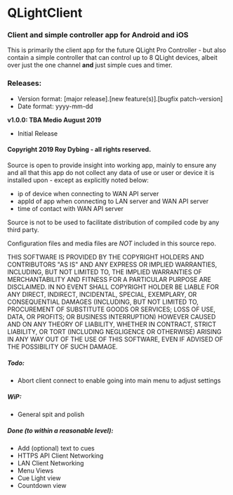 # QLightClient

### Client and simple controller app for Android and iOS

This is primarily the client app for the future QLight Pro Controller - but 
also contain a simple controller that can control up to 8 QLight devices, 
albeit over just the one channel **and** just simple cues and timer.

### Releases:

- Version format: [major release].[new feature(s)].[bugfix patch-version]
- Date format: yyyy-mm-dd

**v1.0.0: TBA Medio August 2019**

- Initial Release

#### Copyright 2019 Roy Dybing  - all rights reserved.

Source is open to provide insight into working app, mainly to ensure any and 
all that this app do not collect any data of use or user or device it is 
installed upon - except as explicitly noted below:

- ip of device when connecting to WAN API server
- appId of app when connecting to LAN server and WAN API server
- time of contact with WAN API server

Source is not to be used to facilitate distribution of compiled code by any 
third party.

Configuration files and media files are *NOT* included in this source repo.

THIS SOFTWARE IS PROVIDED BY THE COPYRIGHT HOLDERS AND CONTRIBUTORS "AS IS" AND
ANY EXPRESS OR IMPLIED WARRANTIES, INCLUDING, BUT NOT LIMITED TO, THE IMPLIED
WARRANTIES OF MERCHANTABILITY AND FITNESS FOR A PARTICULAR PURPOSE ARE
DISCLAIMED. IN NO EVENT SHALL COPYRIGHT HOLDER BE LIABLE FOR ANY
DIRECT, INDIRECT, INCIDENTAL, SPECIAL, EXEMPLARY, OR CONSEQUENTIAL DAMAGES
(INCLUDING, BUT NOT LIMITED TO, PROCUREMENT OF SUBSTITUTE GOODS OR SERVICES;
LOSS OF USE, DATA, OR PROFITS; OR BUSINESS INTERRUPTION) HOWEVER CAUSED AND
ON ANY THEORY OF LIABILITY, WHETHER IN CONTRACT, STRICT LIABILITY, OR TORT
(INCLUDING NEGLIGENCE OR OTHERWISE) ARISING IN ANY WAY OUT OF THE USE OF THIS
SOFTWARE, EVEN IF ADVISED OF THE POSSIBILITY OF SUCH DAMAGE.

##### Todo:

- Abort client connect to enable going into main menu to adjust settings

##### WiP:

- General spit and polish

##### Done (to within a reasonable level):

- Add (optional) text to cues
- HTTPS API Client Networking
- LAN Client Networking
- Menu Views
- Cue Light view
- Countdown view
